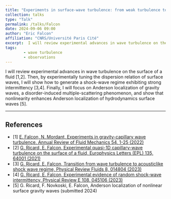 ```yaml
---
title: "Experiments in surface-wave turbulence: from weak turbulence to shock waves, and Anderson localization"
collection: talks
type: "Talk"
permalink: /talks/Falcon
date: 2024-09-06 09:00
author: "Eric Falcon" 
affiliation: "CNRS/Université Paris Cité"
excerpt:  I will review experimental advances in wave turbulence on the surface of a fluid.  
tags: 
        - wave turbulence
        - observations
---
```


I will review experimental advances in wave turbulence on the surface of a fluid [1,2]. Then, by experimentally tuning the dispersion relation of surface waves, I will show how to generate a shock-wave regime exhibiting strong intermittency [3,4]. Finally, I will focus on Anderson localization of gravity waves, a disorder-induced multiple-scattering phenomenon, and show that nonlinearity enhances Anderson localization of hydrodynamics surface waves [5].

---

## References

- [1] [E. Falcon, N. Mordant, Experiments in gravity-capillary wave turbulence, Annual Review of Fluid Mechanics 54, 1-25 (2022)](https://www.annualreviews.org/doi/abs/10.1146/annurev-fluid-021021-102043)    
- [2] [G. Ricard, E. Falcon, Experimental quasi-1D capillary-wave turbulence on the surface of a fluid, Europhysics Letters (EPL) 135, 64001 (2021)](https://hal.science/hal-03347434v1/file/mainv9.pdf)
- [3] [G. Ricard, E. Falcon, Transition from wave turbulence to acousticlike shock wave regime, Physical Review Fluids 8, 014804 (2023)](https://journals.aps.org/prfluids/abstract/10.1103/PhysRevFluids.8.014804)
- [4] [G. Ricard, E. Falcon, Experimental evidence of random shock-wave intermittency, Physical Review E 108, 045106 (2023)](https://journals.aps.org/pre/abstract/10.1103/PhysRevE.108.045106) 
- [5] G. Ricard, F. Novkoski, E. Falcon, Anderson localization of nonlinear surface gravity waves (submitted 2024)

